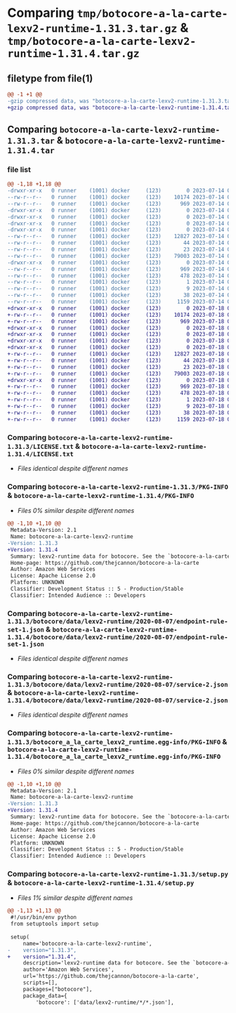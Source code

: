 # Comparing `tmp/botocore-a-la-carte-lexv2-runtime-1.31.3.tar.gz` & `tmp/botocore-a-la-carte-lexv2-runtime-1.31.4.tar.gz`

## filetype from file(1)

```diff
@@ -1 +1 @@
-gzip compressed data, was "botocore-a-la-carte-lexv2-runtime-1.31.3.tar", last modified: Fri Jul 14 01:46:23 2023, max compression
+gzip compressed data, was "botocore-a-la-carte-lexv2-runtime-1.31.4.tar", last modified: Tue Jul 18 01:55:21 2023, max compression
```

## Comparing `botocore-a-la-carte-lexv2-runtime-1.31.3.tar` & `botocore-a-la-carte-lexv2-runtime-1.31.4.tar`

### file list

```diff
@@ -1,18 +1,18 @@
-drwxr-xr-x   0 runner    (1001) docker     (123)        0 2023-07-14 01:46:23.566799 botocore-a-la-carte-lexv2-runtime-1.31.3/
--rw-r--r--   0 runner    (1001) docker     (123)    10174 2023-07-14 01:46:23.000000 botocore-a-la-carte-lexv2-runtime-1.31.3/LICENSE.txt
--rw-r--r--   0 runner    (1001) docker     (123)      969 2023-07-14 01:46:23.566799 botocore-a-la-carte-lexv2-runtime-1.31.3/PKG-INFO
-drwxr-xr-x   0 runner    (1001) docker     (123)        0 2023-07-14 01:46:23.566799 botocore-a-la-carte-lexv2-runtime-1.31.3/botocore/
-drwxr-xr-x   0 runner    (1001) docker     (123)        0 2023-07-14 01:46:23.566799 botocore-a-la-carte-lexv2-runtime-1.31.3/botocore/data/
-drwxr-xr-x   0 runner    (1001) docker     (123)        0 2023-07-14 01:46:23.566799 botocore-a-la-carte-lexv2-runtime-1.31.3/botocore/data/lexv2-runtime/
-drwxr-xr-x   0 runner    (1001) docker     (123)        0 2023-07-14 01:46:23.566799 botocore-a-la-carte-lexv2-runtime-1.31.3/botocore/data/lexv2-runtime/2020-08-07/
--rw-r--r--   0 runner    (1001) docker     (123)    12827 2023-07-14 01:45:45.000000 botocore-a-la-carte-lexv2-runtime-1.31.3/botocore/data/lexv2-runtime/2020-08-07/endpoint-rule-set-1.json
--rw-r--r--   0 runner    (1001) docker     (123)       44 2023-07-14 01:45:45.000000 botocore-a-la-carte-lexv2-runtime-1.31.3/botocore/data/lexv2-runtime/2020-08-07/examples-1.json
--rw-r--r--   0 runner    (1001) docker     (123)       23 2023-07-14 01:45:45.000000 botocore-a-la-carte-lexv2-runtime-1.31.3/botocore/data/lexv2-runtime/2020-08-07/paginators-1.json
--rw-r--r--   0 runner    (1001) docker     (123)    79003 2023-07-14 01:45:45.000000 botocore-a-la-carte-lexv2-runtime-1.31.3/botocore/data/lexv2-runtime/2020-08-07/service-2.json
-drwxr-xr-x   0 runner    (1001) docker     (123)        0 2023-07-14 01:46:23.566799 botocore-a-la-carte-lexv2-runtime-1.31.3/botocore_a_la_carte_lexv2_runtime.egg-info/
--rw-r--r--   0 runner    (1001) docker     (123)      969 2023-07-14 01:46:23.000000 botocore-a-la-carte-lexv2-runtime-1.31.3/botocore_a_la_carte_lexv2_runtime.egg-info/PKG-INFO
--rw-r--r--   0 runner    (1001) docker     (123)      478 2023-07-14 01:46:23.000000 botocore-a-la-carte-lexv2-runtime-1.31.3/botocore_a_la_carte_lexv2_runtime.egg-info/SOURCES.txt
--rw-r--r--   0 runner    (1001) docker     (123)        1 2023-07-14 01:46:23.000000 botocore-a-la-carte-lexv2-runtime-1.31.3/botocore_a_la_carte_lexv2_runtime.egg-info/dependency_links.txt
--rw-r--r--   0 runner    (1001) docker     (123)        9 2023-07-14 01:46:23.000000 botocore-a-la-carte-lexv2-runtime-1.31.3/botocore_a_la_carte_lexv2_runtime.egg-info/top_level.txt
--rw-r--r--   0 runner    (1001) docker     (123)       38 2023-07-14 01:46:23.566799 botocore-a-la-carte-lexv2-runtime-1.31.3/setup.cfg
--rw-r--r--   0 runner    (1001) docker     (123)     1159 2023-07-14 01:46:23.000000 botocore-a-la-carte-lexv2-runtime-1.31.3/setup.py
+drwxr-xr-x   0 runner    (1001) docker     (123)        0 2023-07-18 01:55:21.664270 botocore-a-la-carte-lexv2-runtime-1.31.4/
+-rw-r--r--   0 runner    (1001) docker     (123)    10174 2023-07-18 01:55:21.000000 botocore-a-la-carte-lexv2-runtime-1.31.4/LICENSE.txt
+-rw-r--r--   0 runner    (1001) docker     (123)      969 2023-07-18 01:55:21.664270 botocore-a-la-carte-lexv2-runtime-1.31.4/PKG-INFO
+drwxr-xr-x   0 runner    (1001) docker     (123)        0 2023-07-18 01:55:21.664270 botocore-a-la-carte-lexv2-runtime-1.31.4/botocore/
+drwxr-xr-x   0 runner    (1001) docker     (123)        0 2023-07-18 01:55:21.664270 botocore-a-la-carte-lexv2-runtime-1.31.4/botocore/data/
+drwxr-xr-x   0 runner    (1001) docker     (123)        0 2023-07-18 01:55:21.664270 botocore-a-la-carte-lexv2-runtime-1.31.4/botocore/data/lexv2-runtime/
+drwxr-xr-x   0 runner    (1001) docker     (123)        0 2023-07-18 01:55:21.664270 botocore-a-la-carte-lexv2-runtime-1.31.4/botocore/data/lexv2-runtime/2020-08-07/
+-rw-r--r--   0 runner    (1001) docker     (123)    12827 2023-07-18 01:54:50.000000 botocore-a-la-carte-lexv2-runtime-1.31.4/botocore/data/lexv2-runtime/2020-08-07/endpoint-rule-set-1.json
+-rw-r--r--   0 runner    (1001) docker     (123)       44 2023-07-18 01:54:50.000000 botocore-a-la-carte-lexv2-runtime-1.31.4/botocore/data/lexv2-runtime/2020-08-07/examples-1.json
+-rw-r--r--   0 runner    (1001) docker     (123)       23 2023-07-18 01:54:50.000000 botocore-a-la-carte-lexv2-runtime-1.31.4/botocore/data/lexv2-runtime/2020-08-07/paginators-1.json
+-rw-r--r--   0 runner    (1001) docker     (123)    79003 2023-07-18 01:54:50.000000 botocore-a-la-carte-lexv2-runtime-1.31.4/botocore/data/lexv2-runtime/2020-08-07/service-2.json
+drwxr-xr-x   0 runner    (1001) docker     (123)        0 2023-07-18 01:55:21.664270 botocore-a-la-carte-lexv2-runtime-1.31.4/botocore_a_la_carte_lexv2_runtime.egg-info/
+-rw-r--r--   0 runner    (1001) docker     (123)      969 2023-07-18 01:55:21.000000 botocore-a-la-carte-lexv2-runtime-1.31.4/botocore_a_la_carte_lexv2_runtime.egg-info/PKG-INFO
+-rw-r--r--   0 runner    (1001) docker     (123)      478 2023-07-18 01:55:21.000000 botocore-a-la-carte-lexv2-runtime-1.31.4/botocore_a_la_carte_lexv2_runtime.egg-info/SOURCES.txt
+-rw-r--r--   0 runner    (1001) docker     (123)        1 2023-07-18 01:55:21.000000 botocore-a-la-carte-lexv2-runtime-1.31.4/botocore_a_la_carte_lexv2_runtime.egg-info/dependency_links.txt
+-rw-r--r--   0 runner    (1001) docker     (123)        9 2023-07-18 01:55:21.000000 botocore-a-la-carte-lexv2-runtime-1.31.4/botocore_a_la_carte_lexv2_runtime.egg-info/top_level.txt
+-rw-r--r--   0 runner    (1001) docker     (123)       38 2023-07-18 01:55:21.664270 botocore-a-la-carte-lexv2-runtime-1.31.4/setup.cfg
+-rw-r--r--   0 runner    (1001) docker     (123)     1159 2023-07-18 01:55:21.000000 botocore-a-la-carte-lexv2-runtime-1.31.4/setup.py
```

### Comparing `botocore-a-la-carte-lexv2-runtime-1.31.3/LICENSE.txt` & `botocore-a-la-carte-lexv2-runtime-1.31.4/LICENSE.txt`

 * *Files identical despite different names*

### Comparing `botocore-a-la-carte-lexv2-runtime-1.31.3/PKG-INFO` & `botocore-a-la-carte-lexv2-runtime-1.31.4/PKG-INFO`

 * *Files 0% similar despite different names*

```diff
@@ -1,10 +1,10 @@
 Metadata-Version: 2.1
 Name: botocore-a-la-carte-lexv2-runtime
-Version: 1.31.3
+Version: 1.31.4
 Summary: lexv2-runtime data for botocore. See the `botocore-a-la-carte` package for more info.
 Home-page: https://github.com/thejcannon/botocore-a-la-carte
 Author: Amazon Web Services
 License: Apache License 2.0
 Platform: UNKNOWN
 Classifier: Development Status :: 5 - Production/Stable
 Classifier: Intended Audience :: Developers
```

### Comparing `botocore-a-la-carte-lexv2-runtime-1.31.3/botocore/data/lexv2-runtime/2020-08-07/endpoint-rule-set-1.json` & `botocore-a-la-carte-lexv2-runtime-1.31.4/botocore/data/lexv2-runtime/2020-08-07/endpoint-rule-set-1.json`

 * *Files identical despite different names*

### Comparing `botocore-a-la-carte-lexv2-runtime-1.31.3/botocore/data/lexv2-runtime/2020-08-07/service-2.json` & `botocore-a-la-carte-lexv2-runtime-1.31.4/botocore/data/lexv2-runtime/2020-08-07/service-2.json`

 * *Files identical despite different names*

### Comparing `botocore-a-la-carte-lexv2-runtime-1.31.3/botocore_a_la_carte_lexv2_runtime.egg-info/PKG-INFO` & `botocore-a-la-carte-lexv2-runtime-1.31.4/botocore_a_la_carte_lexv2_runtime.egg-info/PKG-INFO`

 * *Files 0% similar despite different names*

```diff
@@ -1,10 +1,10 @@
 Metadata-Version: 2.1
 Name: botocore-a-la-carte-lexv2-runtime
-Version: 1.31.3
+Version: 1.31.4
 Summary: lexv2-runtime data for botocore. See the `botocore-a-la-carte` package for more info.
 Home-page: https://github.com/thejcannon/botocore-a-la-carte
 Author: Amazon Web Services
 License: Apache License 2.0
 Platform: UNKNOWN
 Classifier: Development Status :: 5 - Production/Stable
 Classifier: Intended Audience :: Developers
```

### Comparing `botocore-a-la-carte-lexv2-runtime-1.31.3/setup.py` & `botocore-a-la-carte-lexv2-runtime-1.31.4/setup.py`

 * *Files 1% similar despite different names*

```diff
@@ -1,13 +1,13 @@
 #!/usr/bin/env python
 from setuptools import setup
 
 setup(
     name='botocore-a-la-carte-lexv2-runtime',
-    version="1.31.3",
+    version="1.31.4",
     description='lexv2-runtime data for botocore. See the `botocore-a-la-carte` package for more info.',
     author='Amazon Web Services',
     url='https://github.com/thejcannon/botocore-a-la-carte',
     scripts=[],
     packages=["botocore"],
     package_data={
         'botocore': ['data/lexv2-runtime/*/*.json'],
```

